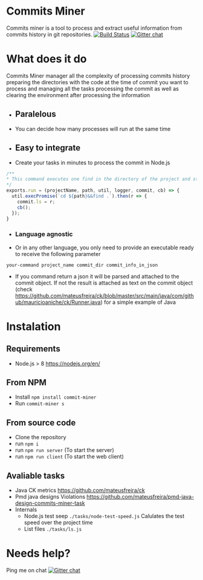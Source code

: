 # Commits Miner
Commits miner is a tool to process and extract useful information from commits history in git repositories.
[![Build Status](https://travis-ci.org/mateusfreira/commits-miner.svg?branch=master)](https://travis-ci.org/mateusfreira/commits-miner) [![Gitter chat](https://badges.gitter.im/gitterHQ/gitter.png)](https://gitter.im/commits-miner/Lobby)
# What does it do
Commits Miner manager all the complexity of processing commits history preparing the directories with the code at the time of commit you want to process and managing all the tasks processing the commit as well as clearing the environment after processing the information
* ## Paralelous
* You can decide how many processes will run at the same time

* ## Easy to integrate
* Create your tasks in minutes to process the commit in Node.js
```javascript
/**
* This command executes one find in the directory of the project and storage the results on the commit object.
*/
exports.run = (projectName, path, util, logger, commit, cb) => {
  util.execPromise(`cd ${path}&&find .`).then(r => {
    commit.ls = r;
    cb(); 
  });
}
```
* ### Language agnostic
* Or in any other language, you only need to provide an executable ready to receive the following parameter
```bath
your-command project_name commit_dir commit_info_in_json
```
  * If you command return a json it will be parsed and attached to the commit object. If not the result is attached as text on the commit object (check https://github.com/mateusfreira/ck/blob/master/src/main/java/com/github/mauricioaniche/ck/Runner.java) for a simple example of Java



# Instalation
## Requirements
* Node.js > 8 https://nodejs.org/en/
## From NPM
* Install `npm install commit-miner`
* Run `commit-miner s`
## From source code
* Clone the repository
* run `npm i`
* run `npm run server` (To start the server)
* run `npm run client` (To start the web client)

## Avaliable tasks

* Java CK metrics https://github.com/mateusfreira/ck
* Pmd java designs Violations https://github.com/mateusfreira/pmd-java-design-commits-miner-task
* Internals
  * Node.js test seep `./tasks/node-test-speed.js` Calulates the test speed over the project time
  * List files `./tasks/ls.js`

# Needs help? 
Ping me on chat [![Gitter chat](https://badges.gitter.im/gitterHQ/gitter.png)](https://gitter.im/commits-miner/Lobby)






